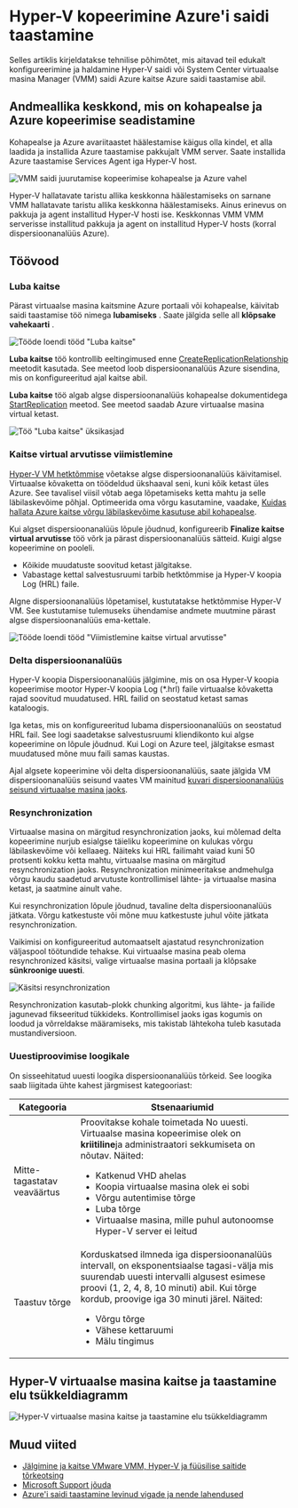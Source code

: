 <properties
    pageTitle="Hyper-V kopeerimine Azure saidi taastamine | Microsoft Azure'i"
    description="Selles artiklis abil saate ülevaate tehnilise põhimõtet, mis aitavad teil edukalt installimine, konfigureerimine ja haldamine Azure saidi taastamine."
    services="site-recovery"
    documentationCenter=""
    authors="Rajani-Janaki-Ram"
    manager="mkjain"
    editor=""/>

<tags
    ms.service="site-recovery"
    ms.devlang="na"
    ms.topic="article"
    ms.tgt_pltfrm="na"
    ms.workload="storage-backup-recovery"
    ms.date="09/12/2016"
    ms.author="rajanaki"/>  


# <a name="hyper-v-replication-with-azure-site-recovery"></a>Hyper-V kopeerimine Azure'i saidi taastamine

Selles artiklis kirjeldatakse tehnilise põhimõtet, mis aitavad teil edukalt konfigureerimine ja haldamine Hyper-V saidi või System Center virtuaalse masina Manager (VMM) saidi Azure kaitse Azure saidi taastamise abil.

## <a name="setting-up-the-source-environment-for-replication-between-on-premises-and-azure"></a>Andmeallika keskkond, mis on kohapealse ja Azure kopeerimise seadistamine

Kohapealse ja Azure avariitaastet häälestamise käigus olla kindel, et alla laadida ja installida Azure taastamise pakkujalt VMM server. Saate installida Azure taastamise Services Agent iga Hyper-V host.

![VMM saidi juurutamise kopeerimise kohapealse ja Azure vahel](media/site-recovery-understanding-site-to-azure-protection/image00.png)

Hyper-V hallatavate taristu allika keskkonna häälestamiseks on sarnane VMM hallatavate taristu allika keskkonna häälestamiseks. Ainus erinevus on pakkuja ja agent installitud Hyper-V hosti ise. Keskkonnas VMM VMM serverisse installitud pakkuja ja agent on installitud Hyper-V hosts (korral dispersioonanalüüs Azure).

## <a name="workflows"></a>Töövood

### <a name="enable-protection"></a>Luba kaitse
Pärast virtuaalse masina kaitsmine Azure portaali või kohapealse, käivitab saidi taastamise töö nimega **lubamiseks** . Saate jälgida selle all **klõpsake vahekaarti** .

![Tööde loendi tööd "Luba kaitse"](media/site-recovery-understanding-site-to-azure-protection/image001.PNG)

**Luba kaitse** töö kontrollib eeltingimused enne [CreateReplicationRelationship](https://msdn.microsoft.com/library/hh850036.aspx) meetodit kasutada. See meetod loob dispersioonanalüüs Azure sisendina, mis on konfigureeritud ajal kaitse abil.

**Luba kaitse** töö algab algse dispersioonanalüüs kohapealse dokumentidega [StartReplication](https://msdn.microsoft.com/library/hh850303.aspx) meetod. See meetod saadab Azure virtuaalse masina virtual ketast.

![Töö "Luba kaitse" üksikasjad](media/site-recovery-understanding-site-to-azure-protection/IMAGE002.PNG)

### <a name="finalize-protection-on-the-virtual-machine"></a>Kaitse virtual arvutisse viimistlemine
[Hyper-V VM hetktõmmise](https://technet.microsoft.com/library/dd560637.aspx) võetakse algse dispersioonanalüüs käivitamisel. Virtuaalse kõvaketta on töödeldud ükshaaval seni, kuni kõik ketast üles Azure. See tavalisel viisil võtab aega lõpetamiseks ketta mahtu ja selle läbilaskevõime põhjal. Optimeerida oma võrgu kasutamine, vaadake, [Kuidas hallata Azure kaitse võrgu läbilaskevõime kasutuse abil kohapealse](https://support.microsoft.com/kb/3056159).

Kui algset dispersioonanalüüs lõpule jõudnud, konfigureerib **Finalize kaitse virtual arvutisse** töö võrk ja pärast dispersioonanalüüs sätteid. Kuigi algse kopeerimine on pooleli.

- Kõikide muudatuste soovitud ketast jälgitakse. 
- Vabastage kettal salvestusruumi tarbib hetktõmmise ja Hyper-V koopia Log (HRL) faile.

Algne dispersioonanalüüs lõpetamisel, kustutatakse hetktõmmise Hyper-V VM. See kustutamise tulemuseks ühendamise andmete muutmine pärast algse dispersioonanalüüs ema-kettale.

![Tööde loendi tööd "Viimistlemine kaitse virtual arvutisse"](media/site-recovery-understanding-site-to-azure-protection/image03.png)

### <a name="delta-replication"></a>Delta dispersioonanalüüs
Hyper-V koopia Dispersioonanalüüs jälgimine, mis on osa Hyper-V koopia kopeerimise mootor Hyper-V koopia Log (*.hrl) faile virtuaalse kõvaketta rajad soovitud muudatused. HRL failid on seostatud ketast samas kataloogis.

Iga ketas, mis on konfigureeritud lubama dispersioonanalüüs on seostatud HRL fail. See logi saadetakse salvestusruumi kliendikonto kui algse kopeerimine on lõpule jõudnud. Kui Logi on Azure teel, jälgitakse esmast muudatused mõne muu faili samas kaustas.

Ajal algsete kopeerimine või delta dispersioonanalüüs, saate jälgida VM dispersioonanalüüs seisund vaates VM mainitud [kuvari dispersioonanalüüs seisund virtuaalse masina jaoks](./site-recovery-monitoring-and-troubleshooting.md#monitor-replication-health-for-virtual-machine).  

### <a name="resynchronization"></a>Resynchronization
Virtuaalse masina on märgitud resynchronization jaoks, kui mõlemad delta kopeerimine nurjub esialgse täieliku kopeerimine on kulukas võrgu läbilaskevõime või kellaaeg. Näiteks kui HRL failimaht vaiad kuni 50 protsenti kokku ketta mahtu, virtuaalse masina on märgitud resynchronization jaoks. Resynchronization minimeeritakse andmehulga võrgu kaudu saadetud arvutuste kontrollimisel lähte- ja virtuaalse masina ketast, ja saatmine ainult vahe.

Kui resynchronization lõpule jõudnud, tavaline delta dispersioonanalüüs jätkata. Võrgu katkestuste või mõne muu katkestuste juhul võite jätkata resynchronization.

Vaikimisi on konfigureeritud automaatselt ajastatud resynchronization väljaspool töötundide tehakse. Kui virtuaalse masina peab olema resynchronized käsitsi, valige virtuaalse masina portaali ja klõpsake **sünkroonige uuesti**.

![Käsitsi resynchronization](media/site-recovery-understanding-site-to-azure-protection/image04.png)

Resynchronization kasutab-plokk chunking algoritmi, kus lähte- ja failide jagunevad fikseeritud tükkideks. Kontrollimisel jaoks igas kogumis on loodud ja võrreldakse määramiseks, mis takistab lähtekoha tuleb kasutada mustandiversioon.

### <a name="retry-logic"></a>Uuestiproovimise loogikale
On sisseehitatud uuesti loogika dispersioonanalüüs tõrkeid. See loogika saab liigitada ühte kahest järgmisest kategooriast:

| Kategooria                  | Stsenaariumid                                    |
|---------------------------|----------------------------------------------|
| Mitte-tagastatav veaväärtus     | Proovitakse kohale toimetada No uuesti. Virtuaalse masina kopeerimise olek on **kriitiline**ja administraatori sekkumiseta on nõutav. Näited: <ul><li>Katkenud VHD ahelas</li><li>Koopia virtuaalse masina olek ei sobi</li><li>Võrgu autentimise tõrge</li><li>Luba tõrge</li><li>Virtuaalse masina, mille puhul autonoomse Hyper-V server ei leitud</li></ul>|
| Taastuv tõrge         | Korduskatsed ilmneda iga dispersioonanalüüs intervall, on eksponentsiaalse tagasi-välja mis suurendab uuesti intervalli algusest esimese proovi (1, 2, 4, 8, 10 minuti) abil. Kui tõrge kordub, proovige iga 30 minuti järel. Näited: <ul><li>Võrgu tõrge</li><li>Vähese kettaruumi</li><li>Mälu tingimus</li></ul>|

## <a name="hyper-v-virtual-machine-protection-and-recovery-life-cycle"></a>Hyper-V virtuaalse masina kaitse ja taastamine elu tsükkeldiagramm

![Hyper-V virtuaalse masina kaitse ja taastamine elu tsükkeldiagramm](media/site-recovery-understanding-site-to-azure-protection/image05.png)

## <a name="other-references"></a>Muud viited

- [Jälgimine ja kaitse VMware VMM, Hyper-V ja füüsilise saitide tõrkeotsing](./site-recovery-monitoring-and-troubleshooting.md)
- [Microsoft Support jõuda](./site-recovery-monitoring-and-troubleshooting.md#reaching-out-for-microsoft-support)
- [Azure'i saidi taastamine levinud vigade ja nende lahendused](./site-recovery-monitoring-and-troubleshooting.md#common-asr-errors-and-their-resolutions)
